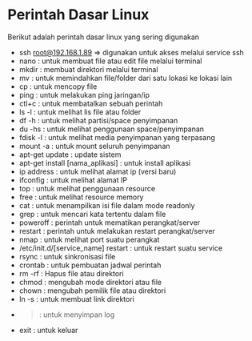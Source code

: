 # Perintah Dasar Linux

Berikut adalah perintah dasar linux yang sering digunakan

- ssh root@192.168.1.89 => digunakan untuk akses melalui service ssh
- nano : untuk membuat file atau edit file melalui terminal
- mkdir : membuat direktori melalui terminal
- mv : untuk memindahkan file/folder dari satu lokasi ke lokasi lain
- cp : untuk mencopy file
- ping : untuk melakukan ping jaringan/ip
- ctl+c : untuk membatalkan sebuah perintah
- ls -l : untuk melihat lis file atau folder
- df -h : untuk melihat partisi/space penyimpanan
- du -hs : untuk melihat penggunaan space/penyimpanan
- fdisk -l : untuk melihat media penyimpanan yang terpasang
- mount -a : untuk mount seluruh penyimpanan
- apt-get update : update sistem
- apt-get install [nama_aplikasi] : untuk install aplikasi
- ip address : untuk melihat alamat ip (versi baru) 
- ifconfig : untuk melihat alamat IP
- top : untuk melihat penggunaan resource
- free : untuk melihat resource memory
- cat : untuk menampilkan isi file dalam mode readonly
- grep : untuk mencari kata tertentu dalam file
- poweroff : perintah untuk mematikan perangkat/server
- restart : perintah untuk melakukan restart perangkat/server
- nmap : untuk melihat port suatu perangkat
- /etc/init.d/[service_name] restart : untuk restart suatu service
- rsync : untuk sinkronisasi file
- crontab : untuk pembuatan jadwal perintah
- rm -rf : Hapus file atau direktori
- chmod : mengubah mode direktori atau file
- chown : mengubah pemilik file atau direktori
- ln -s : untuk membuat link direktori
- > : untuk menyimpan log 
- exit : untuk keluar

